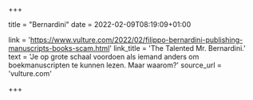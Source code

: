 +++

title = "Bernardini"
date = 2022-02-09T08:19:09+01:00 

link = 'https://www.vulture.com/2022/02/filippo-bernardini-publishing-manuscripts-books-scam.html'
link_title = 'The Talented Mr. Bernardini.'
text = 'Je op grote schaal voordoen als iemand anders om boekmanuscripten te kunnen lezen. Maar waarom?'
source_url = 'vulture.com'

+++
